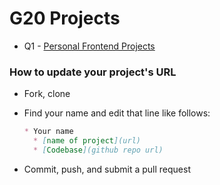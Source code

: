 # G20 Projects

* Q1 - [Personal Frontend Projects](./q1-personal-frontend.md)

### How to update your project's URL

* Fork, clone
* Find your name and edit that line like follows:

  ```md
  * Your name
    * [name of project](url)
    * [Codebase](github repo url)
  ```

* Commit, push, and submit a pull request
